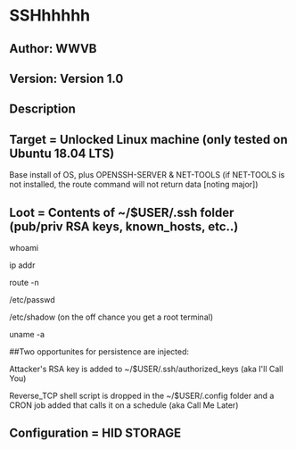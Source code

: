 # SSHhhhhh

## Author: WWVB
## Version: Version 1.0

## Description

## Target =  Unlocked Linux machine (only tested on Ubuntu 18.04 LTS)
Base install of OS, plus OPENSSH-SERVER & NET-TOOLS (if NET-TOOLS is not installed, the route command will not return data [noting major])

## Loot =      Contents of ~/$USER/.ssh folder (pub/priv RSA keys, known_hosts, etc..)
  whoami
  
  ip addr
  
  route -n
  
  /etc/passwd
  
  /etc/shadow (on the off chance you get a root terminal)
  
  uname -a

##Two opportunites for persistence are injected:

  Attacker's RSA key is added to ~/$USER/.ssh/authorized_keys (aka I'll Call You)

  Reverse_TCP shell script is dropped in the ~/$USER/.config folder and a CRON job added that calls it on a schedule (aka Call Me Later)

## Configuration = HID STORAGE
